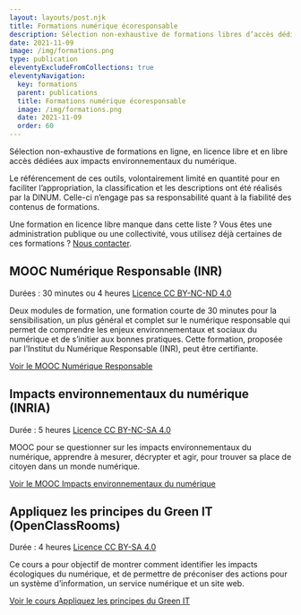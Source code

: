 ```yaml
---
layout: layouts/post.njk
title: Formations numérique écoresponsable
description: Sélection non-exhaustive de formations libres d’accès dédiés aux impacts environnementaux du numérique
date: 2021-11-09
image: /img/formations.png
type: publication
eleventyExcludeFromCollections: true
eleventyNavigation:
  key: formations
  parent: publications
  title: Formations numérique écoresponsable
  image: /img/formations.png
  date: 2021-11-09
  order: 60
---
```


Sélection non-exhaustive de formations en ligne, en licence libre et en libre accès dédiées aux impacts environnementaux du numérique.

Le référencement de ces outils, volontairement limité en quantité pour en faciliter l’appropriation, la classification et les descriptions ont été réalisés par la DINUM. Celle-ci n’engage pas sa responsabilité quant à la fiabilité des contenus de formations.

Une formation en licence libre manque dans cette liste ? Vous êtes une administration publique ou une collectivité, vous utilisez déjà certaines de ces formations ? [Nous contacter](/contact).

## MOOC Numérique Responsable (INR)

<span class="fr-tag">Durées : 30 minutes ou 4 heures</span> <span class="fr-tag">[Licence CC BY-NC-ND 4.0](https://creativecommons.org/licenses/by-nc-nd/4.0/)</span>

Deux modules de formation, une formation courte de 30 minutes pour la sensibilisation, un plus général et complet sur le numérique responsable qui permet de comprendre les enjeux environnementaux et sociaux du numérique et de s’initier aux bonnes pratiques. Cette formation, proposée par l’Institut du Numérique Responsable (INR), peut être certifiante.

[Voir le MOOC Numérique Responsable](https://www.academie-nr.org/)

## Impacts environnementaux du numérique (INRIA) 

<span class="fr-tag">Durée : 5 heures</span> <span class="fr-tag">[Licence CC BY-NC-SA 4.0](https://creativecommons.org/licenses/by-nc-sa/4.0/deed.fr)</span>

MOOC pour se questionner sur les impacts environnementaux du numérique, apprendre à mesurer, décrypter et agir, pour trouver sa place de citoyen dans un monde numérique.

[Voir le MOOC Impacts environnementaux du numérique](https://www.fun-mooc.fr/fr/cours/impacts-environnementaux-du-numerique/)

## Appliquez les principes du Green IT (OpenClassRooms)

<span class="fr-tag">Durée : 4 heures</span> <span class="fr-tag">[Licence CC BY-SA 4.0](https://creativecommons.org/licenses/by-sa/4.0/)</span>

Ce cours a pour objectif de montrer comment identifier les impacts écologiques du numérique, et de permettre de préconiser des actions pour un système d’information, un service numérique et un site web.

[Voir le cours Appliquez les principes du Green IT](https://openclassrooms.com/fr/courses/6227476-appliquez-les-principes-du-green-it-dans-votre-entreprise)
